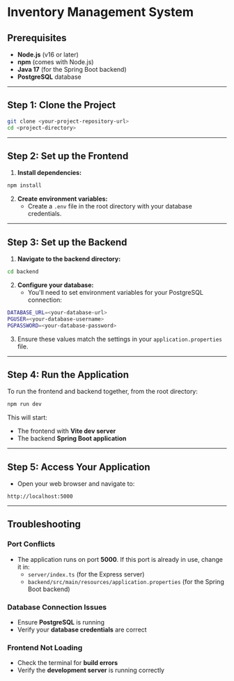 # Inventory Management System

## Prerequisites
- **Node.js** (v16 or later)
- **npm** (comes with Node.js)
- **Java 17** (for the Spring Boot backend)
- **PostgreSQL** database

---

## Step 1: Clone the Project
```bash
git clone <your-project-repository-url>
cd <project-directory>
```

---

## Step 2: Set up the Frontend
1. **Install dependencies:**
```bash
npm install
```

2. **Create environment variables:**
   - Create a `.env` file in the root directory with your database credentials.

---

## Step 3: Set up the Backend
1. **Navigate to the backend directory:**
```bash
cd backend
```

2. **Configure your database:**
   - You'll need to set environment variables for your PostgreSQL connection:
```bash
DATABASE_URL=<your-database-url>
PGUSER=<your-database-username>
PGPASSWORD=<your-database-password>
```

3. Ensure these values match the settings in your `application.properties` file.

---

## Step 4: Run the Application
To run the frontend and backend together, from the root directory:
```bash
npm run dev
```
This will start:
- The frontend with **Vite dev server**
- The backend **Spring Boot application**

---

## Step 5: Access Your Application
- Open your web browser and navigate to:
```
http://localhost:5000
```

---

## Troubleshooting
### Port Conflicts
- The application runs on port **5000**. If this port is already in use, change it in:
  - `server/index.ts` (for the Express server)
  - `backend/src/main/resources/application.properties` (for the Spring Boot backend)

### Database Connection Issues
- Ensure **PostgreSQL** is running
- Verify your **database credentials** are correct

### Frontend Not Loading
- Check the terminal for **build errors**
- Verify the **development server** is running correctly

